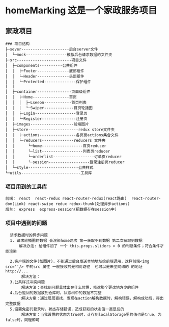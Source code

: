 
# homeMarking  这是一个家政服务项目
## 家政项目
 
 ```
### 项目结构
├─sever---------------------后台server文件
│  └─mock------------------模拟后台请求数据的文件夹
├─src------------------------项目文件                          
│  ├─components----------公共组件
│  │  ├─Footer--------------底部组件
│  │  └─Header--------------头部组件
│  │  └─Protected--------------保护组件
|  |  
│  ├─container---------------页面级组件 
│  │  ├─Home----------------首页
│  │  │  ├─Lseeon------------首页列表
│  │  │  └─Swiper-------------首页轮播图
│  │  ├─Login------------------登录页
│  │  └─Register---------------注册页
│  ├─images-------------------前端图片
│  ├─store----------------------redux store文件夹
│  │  ├─actions----------------各页面actions集合文件
│  │  └─reducers--------------reducers 文件夹
│  │      └─home------------------首页reducer
│  │      └─list------------------列表页reducer
│  │      └─orderlist------------------订单页reducer
│  │      └─session------------------登录注册页reducer
│  └─style----------------------公共样式
└─utils--------------------------工具库
```


### 项目用到的工具库
    前端： react  react-redux react-router-redux(react路由)  react-router-dom(Link) react-swipe redux redux-thunk(处理异步actions) 
    后台： express  express-session(把数据存在session中)
    
### 项目中遇到的问题 
      请求数据时的异步问题
      1. 请求轮播图的数据 会渲染home两次 第一获取不到数据 第二次获取到数据
          解决办法: 给组件加了 一个 this.props.sliders > 0 的判断条件；符合条件才能渲染
      
      2.客户端的文件(如图片)，不能通过后台发送本地地址给前端调用，这样前端<img src=''/> 中的src 属性 一般接收的是相对路径  也可以是来至网络的 的地址 http://...
           解决方法：
      3.公共样式冲突问题  
           解决方法：查找到问题具体出在什么位置，修改那个更改地方少的组件    
      4.后台返回的数据放到仓库时，状态树中的数据不完整
           解决方案：通过层层查找，发现在action解构数据时，解构错误，解构成功后，得出完整数据
      5.设置免密码登录时，状态存储错误，造成获取的状态值一直是反的
           解决方案：当我设置的状态为true时，让存到localStorage里的值也是true，为false时，同理即可
  
